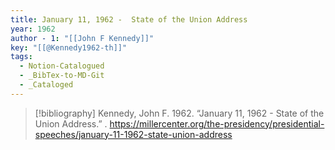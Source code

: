```yaml
---
title: January 11, 1962 -  State of the Union Address
year: 1962
author - 1: "[[John F Kennedy]]"
key: "[[@Kennedy1962-th]]"
tags:
  - Notion-Catalogued
  - _BibTex-to-MD-Git
  - _Cataloged
---
```


> [!bibliography]
> Kennedy, John F. 1962. “January 11, 1962 -  State of the Union Address.” . https://millercenter.org/the-presidency/presidential-speeches/january-11-1962-state-union-address